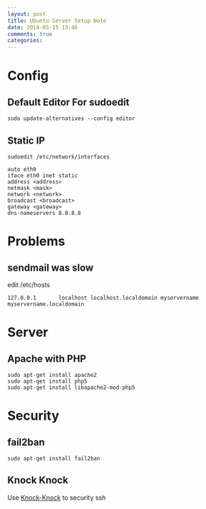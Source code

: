 ```yaml
---
layout: post
title: Ubuntu Server Setup Note
date: 2014-05-15 13:46
comments: true
categories: 
---
```

# Config


## Default Editor For sudoedit

`sudo update-alternatives --config editor`

## Static IP

`sudoedit /etc/network/interfaces`

```
auto eth0
iface eth0 inet static
address <address>
netmask <mask>
network <network>
broadcast <broadcast>
gateway <gateway>
dns-nameservers 8.8.8.8
```


# Problems


## sendmail was slow

edit /etc/hosts

``` text
127.0.0.1		localhost localhost.localdomain myservername myservername.localdomain
```


# Server


## Apache with PHP

```
sudo apt-get install apache2
sudo apt-get install php5
sudo apt-get install libapache2-mod-php5
```


# Security


## fail2ban

`sudo apt-get install fail2ban`

## Knock Knock

Use [Knock-Knock](http://codecapsule.com/2010/07/06/knock-knock-secure-your-ssh-server-using-port-knocking/) to security ssh
